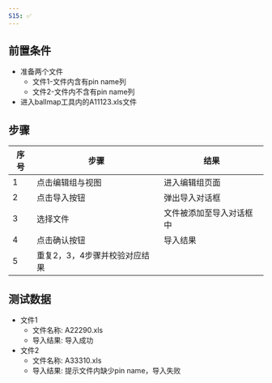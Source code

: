 ```yaml
---
S15: ✅
---
```


## 前置条件

- 准备两个文件
	- 文件1-文件内含有pin name列
	- 文件2-文件内不含有pin name列
- 进入ballmap工具内的A11123.xls文件

## 步骤

| 序号  | 步骤               | 结果                           |
| --- | ---------------- | ---------------------------- |
| 1   | 点击编辑组与视图         | 进入编辑组页面                      |
| 2   | 点击导入按钮           | 弹出导入对话框                      |
| 3   | 选择文件             | 文件被添加至导入对话框中                 |
| 4   | 点击确认按钮           | 导入结果                         |
| 5   | 重复2，3，4步骤并校验对应结果 |                              |

## 测试数据

- 文件1
	- 文件名称: A22290.xls
	- 导入结果: 导入成功
- 文件2
	- 文件名称: A33310.xls
	- 导入结果: 提示文件内缺少pin name，导入失败
